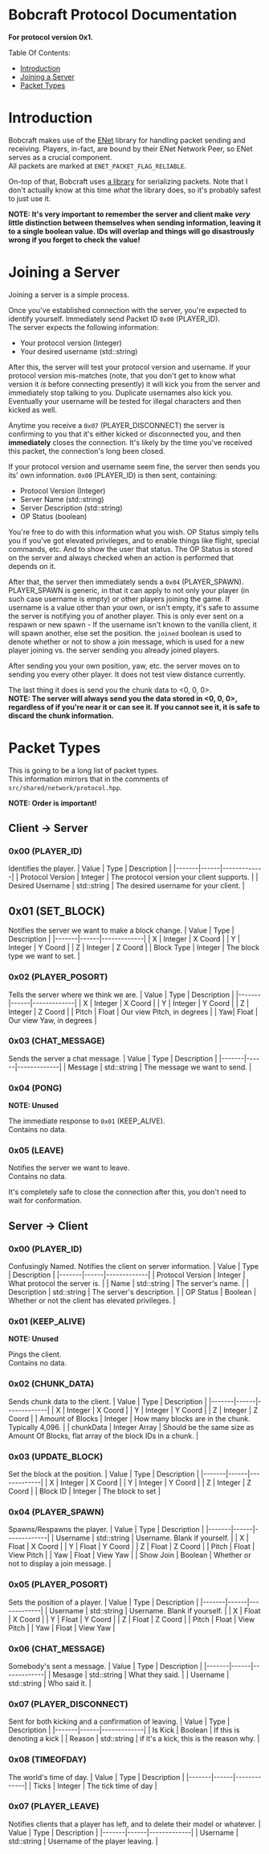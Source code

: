 # Bobcraft Protocol Documentation
**For protocol version 0x1.**

Table Of Contents:
 * [Introduction](#introduction)
 * [Joining a Server](#joining-a-server)
 * [Packet Types](#packet-types)

# Introduction
Bobcraft makes use of the [ENet](https://github.com/lsalzman/enet) library for handling packet sending and receiving. Players, in-fact, are bound by their ENet Network Peer, so ENet serves as a crucial component.\
All packets are marked at `ENET_PACKET_FLAG_RELIABLE`.

On-top of that, Bobcraft uses [a library](https://github.com/voidah/archive) for serializing packets. Note that I don't actually know at this time *what* the library does, so it's probably safest to just use it.

**NOTE: It's very important to remember the server and client make _very_ little distinction between themselves when sending information, leaving it to a single boolean value. IDs will overlap and things will go disastrously wrong if you forget to check the value!**

# Joining a Server
Joining a server is a simple process.

Once you've established connection with the server, you're expected to identify yourself. Immediately send Packet ID `0x00` (PLAYER_ID).\
The server expects the following information:
 * Your protocol version (Integer)
 * Your desired username (std::string)

After this, the server will test your protocol version and username. If your protocol version mis-matches (note, that you don't get to know what version it _is_ before connecting presently) it will kick you from the server and immediately stop talking to you. Duplicate usernames also kick you. Eventually your username will be tested for illegal characters and then kicked as well.

Anytime you receive a `0x07` (PLAYER_DISCONNECT) the server is confirming to you that it's either kicked or disconnected you, and then **immediately** closes the connection. It's likely by the time you've received this packet, the connection's long been closed.

If your protocol version and username seem fine, the server then sends you its' own information. `0x00` (PLAYER_ID) is then sent, containing:
 * Protocol Version (Integer)
 * Server Name (std::string)
 * Server Description (std::string)
 * OP Status (boolean)

You're free to do with this information what you wish. OP Status simply tells you if you've got elevated privileges, and to enable things like flight, special commands, etc. And to show the user that status. The OP Status is stored on the server and always checked when an action is performed that depends on it.

After that, the server then immediately sends a `0x04` (PLAYER_SPAWN). PLAYER_SPAWN is generic, in that it can apply to not only your player (in such case username is empty) or other players joining the game. If username is a value other than your own, or isn't empty, it's safe to assume the server is notifying you of another player. This is only ever sent on a respawn or new spawn - If the username isn't known to the vanilla client, it will spawn another, else set the position. the `joined` boolean is used to denote whether or not to show a join message, which is used for a new player joining vs. the server sending you already joined players.

After sending you your own position, yaw, etc. the server moves on to sending you every other player. It does not test view distance currently.

The last thing it does is send you the chunk data to <0, 0, 0>.\
**NOTE: The server will always send you the data stored in <0, 0, 0>, regardless of if you're near it or can see it. If you cannot see it, it is safe to discard the chunk information.**

# Packet Types
This is going to be a long list of packet types.\
This information mirrors that in the comments of `src/shared/network/protocol.hpp`.

**NOTE: Order is important!**

## Client -> Server

### 0x00 (PLAYER_ID)
Identifies the player.
| Value | Type | Description |
|-------|------|-------------|
| Protocol Version | Integer | The protocol version your client supports. |
| Desired Username | std::string | The desired username for your client. |

## 0x01 (SET_BLOCK)
Notifies the server we want to make a block change.
| Value | Type | Description |
|-------|------|-------------|
| X | Integer | X Coord |
| Y | Integer | Y Coord |
| Z | Integer | Z Coord |
| Block Type | Integer | The block type we want to set. |

### 0x02 (PLAYER_POSORT)
Tells the server where we think we are.
| Value | Type | Description |
|-------|------|-------------|
| X | Integer | X Coord |
| Y | Integer | Y Coord |
| Z | Integer | Z Coord |
| Pitch | Float | Our view Pitch, in degrees |
| Yaw| Float | Our view Yaw, in degrees |

### 0x03 (CHAT_MESSAGE)
Sends the server a chat message.
| Value | Type | Description |
|-------|------|-------------|
| Message | std::string | The message we want to send. |

### 0x04 (PONG)
**NOTE: Unused**

The immediate response to `0x01` (KEEP_ALIVE).\
Contains no data.

### 0x05 (LEAVE)
Notifies the server we want to leave.\
Contains no data.

It's completely safe to close the connection after this, you don't need to wait for conformation.

## Server -> Client

### 0x00 (PLAYER_ID)
Confusingly Named. Notifies the client on server information.
| Value | Type | Description |
|-------|------|-------------|
| Protocol Version | Integer | What protocol the server is. |
| Name | std::string | The server's name. |
| Description | std::string | The server's description. |
| OP Status | Boolean | Whether or not the client has elevated privileges. |

### 0x01 (KEEP_ALIVE)
**NOTE: Unused**

Pings the client.\
Contains no data.

### 0x02 (CHUNK_DATA)
Sends chunk data to the client.
| Value | Type | Description |
|-------|------|-------------|
| X | Integer | X Coord |
| Y | Integer | Y Coord |
| Z | Integer | Z Coord |
| Amount of Blocks | Integer | How many blocks are in the chunk. Typically 4,096. |
| chunkData | Integer Array | Should be the same size as Amount Of Blocks, flat array of the block IDs in a chunk. |

### 0x03 (UPDATE_BLOCK)
Set the block at the position.
| Value | Type | Description |
|-------|------|-------------|
| X | Integer | X Coord |
| Y | Integer | Y Coord |
| Z | Integer | Z Coord |
| Block ID | Integer | The block to set |

### 0x04 (PLAYER_SPAWN)
Spawns/Respawns the player.
| Value | Type | Description |
|-------|------|-------------|
| Username | std::string | Username. Blank if yourself. |
| X | Float | X Coord |
| Y | Float | Y Coord |
| Z | Float | Z Coord |
| Pitch | Float | View Pitch |
| Yaw | Float | View Yaw |
| Show Join | Boolean | Whether or not to display a join message. |

### 0x05 (PLAYER_POSORT)
Sets the position of a player.
| Value | Type | Description |
|-------|------|-------------|
| Username | std::string | Username. Blank if yourself. |
| X | Float | X Coord |
| Y | Float | Y Coord |
| Z | Float | Z Coord |
| Pitch | Float | View Pitch |
| Yaw | Float | View Yaw |

### 0x06 (CHAT_MESSAGE)
Somebody's sent a message.
| Value | Type | Description |
|-------|------|-------------|
| Mesasge | std::string | What they said. |
| Username | std::string | Who said it. |

### 0x07 (PLAYER_DISCONNECT)
Sent for both kicking and a confirmation of leaving.
| Value | Type | Description |
|-------|------|-------------|
| Is Kick | Boolean | If this is denoting a kick |
| Reason | std::string | if it's a kick, this is the reason why. |

### 0x08 (TIMEOFDAY)
The world's time of day.
| Value | Type | Description |
|-------|------|-------------|
| Ticks | Integer | The tick time of day |

### 0x07 (PLAYER_LEAVE)
Notifies clients that a player has left, and to delete their model or whatever.
| Value | Type | Description |
|-------|------|-------------|
| Username | std::string | Username of the player leaving. |